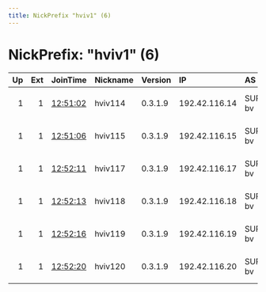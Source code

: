 ```yaml
---
title: NickPrefix "hviv1" (6)
---
```


# NickPrefix: "hviv1" (6)

|   Up |   Ext | JoinTime                                                                                            | Nickname   | Version   | IP            | AS         | CC   |   ORp |   Dirp | OS    | Contact                                |   eFamMembers |
|-----:|------:|:----------------------------------------------------------------------------------------------------|:-----------|:----------|:--------------|:-----------|:-----|------:|-------:|:------|:---------------------------------------|--------------:|
|    1 |     1 | [12:51:02](https://metrics.torproject.org/rs.html#details/9E0058300401F6687EAE59F9FE82DB89230344C1) | hviv114    | 0.3.1.9   | 192.42.116.14 | SURFnet bv | nl   |   443 |     80 | Linux | Hart voor Internetvrijheid &lt;abuse A |             9 |
|    1 |     1 | [12:51:06](https://metrics.torproject.org/rs.html#details/63F0043819468FD86C761EAE45B4B72DB9A795B9) | hviv115    | 0.3.1.9   | 192.42.116.15 | SURFnet bv | nl   |   443 |     80 | Linux | Hart voor Internetvrijheid &lt;abuse A |             9 |
|    1 |     1 | [12:52:11](https://metrics.torproject.org/rs.html#details/0485027A0A349D454D978F6C1CECDD29EA17769A) | hviv117    | 0.3.1.9   | 192.42.116.17 | SURFnet bv | nl   |   443 |     80 | Linux | Hart voor Internetvrijheid &lt;abuse A |             9 |
|    1 |     1 | [12:52:13](https://metrics.torproject.org/rs.html#details/AB4761E23AF511E8306E95E78F7E82F77B2E487F) | hviv118    | 0.3.1.9   | 192.42.116.18 | SURFnet bv | nl   |   443 |     80 | Linux | Hart voor Internetvrijheid &lt;abuse A |             9 |
|    1 |     1 | [12:52:16](https://metrics.torproject.org/rs.html#details/BC64503664C90B4A9DA913736C361DEAD313B130) | hviv119    | 0.3.1.9   | 192.42.116.19 | SURFnet bv | nl   |   443 |     80 | Linux | Hart voor Internetvrijheid &lt;abuse A |             9 |
|    1 |     1 | [12:52:20](https://metrics.torproject.org/rs.html#details/D82943434B24204FBF1B4B818CFEA64F205DEAC3) | hviv120    | 0.3.1.9   | 192.42.116.20 | SURFnet bv | nl   |   443 |     80 | Linux | Hart voor Internetvrijheid &lt;abuse A |             9 |
